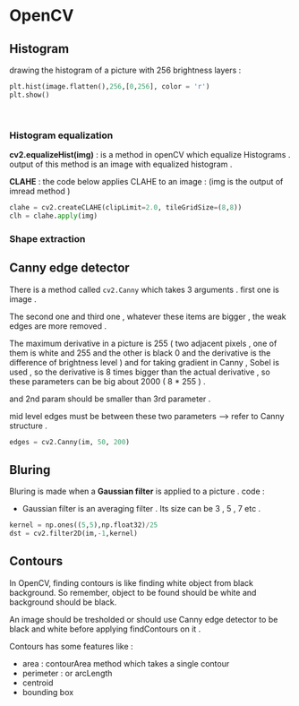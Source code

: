 # OpenCV

## Histogram

drawing the histogram of a picture with 256 brightness layers : 

```python
plt.hist(image.flatten(),256,[0,256], color = 'r')
plt.show()
```

<br />

### Histogram equalization

**cv2.equalizeHist(img)** : is a method in openCV which equalize Histograms . output of this method 
is an image with equalized histogram . 

**CLAHE** : the code below applies CLAHE to an image :
(img is the output of imread method )
```python
clahe = cv2.createCLAHE(clipLimit=2.0, tileGridSize=(8,8))
clh = clahe.apply(img)
```

### Shape extraction 

## Canny edge detector 

There is a method called `cv2.Canny` which takes 3 arguments . first one is image . 

The second one and third one , whatever these items are bigger , the weak edges are more removed . 

The maximum derivative in a picture is 255 ( two adjacent pixels , one of them is white and 255 and the other is black 0 and the derivative is the difference of brightness level ) and for taking gradient in Canny , Sobel is used , so the derivative is 8 times bigger than the actual derivative , so these parameters can be big about 2000 ( 8 * 255 ) . 

and 2nd param should be smaller than 3rd parameter . 

mid level edges must be between these two parameters --> refer to Canny structure . 

```python
edges = cv2.Canny(im, 50, 200)
```

## Bluring

Bluring is made when a **Gaussian filter** is applied to a picture . code : 

* Gaussian filter is an averaging filter . Its size can be 3 , 5 , 7 etc . 

```python
kernel = np.ones((5,5),np.float32)/25
dst = cv2.filter2D(im,-1,kernel)
```

## Contours

In OpenCV, finding contours is like finding white object from black background. So remember, object to be found should be white and background should be black. 

An image should be tresholded or should use Canny edge detector to be black and white before applying findContours on it . 

Contours has some features like : 
* area : contourArea method which takes a single contour 
* perimeter : or arcLength
* centroid
* bounding box

